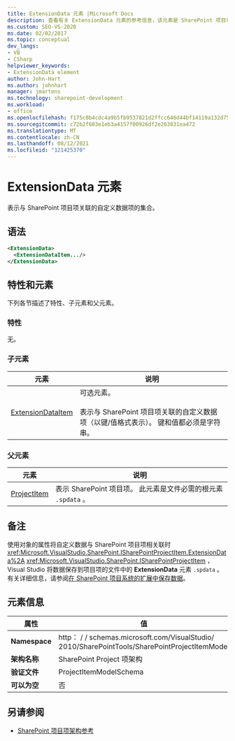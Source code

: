 ```yaml
---
title: ExtensionData 元素 |Microsoft Docs
description: 查看有关 ExtensionData 元素的参考信息，该元素是 SharePoint 项目项架构中的一个元素。
ms.custom: SEO-VS-2020
ms.date: 02/02/2017
ms.topic: conceptual
dev_langs:
- VB
- CSharp
helpviewer_keywords:
- ExtensionData element
author: John-Hart
ms.author: johnhart
manager: jmartens
ms.technology: sharepoint-development
ms.workload:
- office
ms.openlocfilehash: f175c0b4cdc4a9b5fb9537821d2ffcc646d44bf14119a132d7561439e92f5e6a
ms.sourcegitcommit: c72b2f603e1eb3a4157f00926df2e263831ea472
ms.translationtype: MT
ms.contentlocale: zh-CN
ms.lasthandoff: 08/12/2021
ms.locfileid: "121425370"
---
```

# <a name="extensiondata-element"></a>ExtensionData 元素
  表示与 SharePoint 项目项关联的自定义数据项的集合。

## <a name="syntax"></a>语法

```xml
<ExtensionData>
  <ExtensionDataItem.../>
</ExtensionData>
```

## <a name="attributes-and-elements"></a>特性和元素
 下列各节描述了特性、子元素和父元素。

### <a name="attributes"></a>特性
 无。

### <a name="child-elements"></a>子元素

|元素|说明|
|-------------|-----------------|
|[ExtensionDataItem](../sharepoint/extensiondataitem-element.md)|可选元素。<br /><br /> 表示与 SharePoint 项目项关联的自定义数据项（以键/值格式表示）。 键和值都必须是字符串。|

### <a name="parent-elements"></a>父元素

|元素|说明|
|-------------|-----------------|
|[ProjectItem](../sharepoint/projectitem-element.md)|表示 SharePoint 项目项。 此元素是文件必需的根元素 `.spdata` 。|

## <a name="remarks"></a>备注
 使用对象的属性将自定义数据与 SharePoint 项目项相关联时 <xref:Microsoft.VisualStudio.SharePoint.ISharePointProjectItem.ExtensionData%2A> <xref:Microsoft.VisualStudio.SharePoint.ISharePointProjectItem> ，Visual Studio 将数据保存到项目项的文件中的 **ExtensionData** 元素 `.spdata` 。 有关详细信息，请参阅[在 SharePoint 项目系统的扩展中保存数据](../sharepoint/saving-data-in-extensions-of-the-sharepoint-project-system.md)。

## <a name="element-information"></a>元素信息

|属性|值|
|-|-|
|**Namespace**|http： \/ \/ schemas.microsoft.com/VisualStudio/<br>2010/SharePointTools/SharePointProjectItemModel|
|**架构名称**|SharePoint Project 项架构|
|**验证文件**|ProjectItemModelSchema|
|**可以为空**|否|

## <a name="see-also"></a>另请参阅
- [SharePoint 项目项架构参考](../sharepoint/sharepoint-project-item-schema-reference.md)
